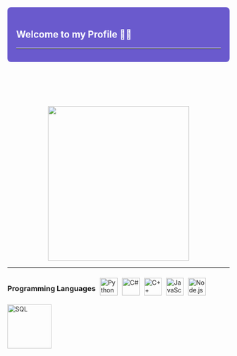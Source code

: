 <!-- Contenedor de bienvenida -->

<div style="background-color: #6a5acd; color: #ffffff; padding: 20px; border-radius: 8px; margin-bottom: 100px;">
  <h2>Welcome to my Profile 👩‍💻 </h2>
  <hr style="border-top: 1px solid #ffffff; margin-top: 10px; margin-bottom: 10px;">
</div>

<p align="center">
  <img src="https://media.giphy.com/media/l7zabeVIt16efVp6wg/giphy.gif" width="320" height="350">
  <hr style="border-top: 1px solid #ffffff; margin-top: 10px; margin-bottom: 10px;">
</p>

<!-- Lista de lenguajes de programación -->
<!--#### Programming Languages-->

<div style="display: flex; flex-wrap: wrap; gap: 10px; align-items: center;">
  <h3>Programming Languages</h3>
  <img src="https://img.icons8.com/color/48/000000/python.png" alt="Python" width="40"/>
  <img src="https://img.icons8.com/color/48/000000/c-sharp-logo.png" alt="C#" width="40"/>
  <img src="https://img.icons8.com/color/48/000000/c-plus-plus-logo.png" alt="C++" width="40"/>
  <img src="https://img.icons8.com/color/48/000000/javascript.png" alt="JavaScript" width="40"/>
  <img src="https://img.icons8.com/color/48/000000/nodejs.png" alt="Node.js" width="40"/>
  <img src="https://img.icons8.com/color/48/000000/mysql.png" alt="SQL" width="100"/>
</div>
